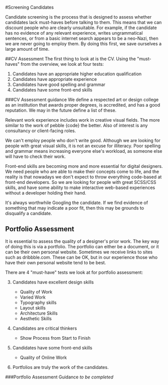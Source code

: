 #Screening Candidates

Candidate screening is the process that is designed to assess whether candidates lack must-haves before talking to them. This means that we can discount people who are clearly unsuitable. For example, if the candidate has no evidence of any relevant experience, writes ungrammatical sentences, or from a basic internet search appears to be a neo-Nazi, then we are never going to employ them. By doing this first, we save ourselves a large amount of time.

##CV Assessment
The first thing to look at is the CV. Using the "must-haves" from the overview, we look at four tests:
 		
1. Candidates have an appropriate higher education qualification
2. Candidates have appropriate experience
4. Candidates have good spelling and grammar
7. Candidates have some front-end skills


###CV Assessment guidance
We define a respected art or design college as an institution that awards proper degrees, is accredited, and has a good reputation. We may in the future define a list of these. 

Relevant work experience includes work in creative visual fields. The more similar to the work of pebble {code} the better. Also of interest is any consultancy or client-facing roles. 

We can't employ people who don't write good. Although we are looking for people with great visual skills, it is not an excuse for illiteracy. Poor spelling and grammar means increasing everyone else's workload, as someone else will have to check their work. 

Front-end skills are becoming more and more essential for digital designers. We need people who are able to make their concepts come to life, and the reality is that nowadays we don't expect to throw everything code-based at front-end developers. So we are looking for people with great SCSS/CSS skills, and have some ability to make interactive web-based experiences without a developer holding their hand. 

It's always worthwhile Googling the candidate. If we find evidence of something that may indicate a poor fit, then this may be grounds to disqualify a candidate. 

## Portfolio Assessment
It is essential to assess the quality of a designer's prior work. The key way of doing this is via a portfolio. The portfolio can either be a document, or it can be their own personal website. Sometimes we receive links to sites such as dribbble.com. These can be OK, but in our experience those who have their own personal website tend to be best. 

There are 4 "must-have" tests we look at for portfolio assessment:

3. Candidates have excellent design skills
	* Quality of Work
	* Varied Work
	* Typography skills
	* Layout skills
	* Architecture Skills
	* Aesthetic Skills

6. Candidates are critical thinkers
	* Show Process from Start to Finish

7. Candidates have some front-end skills
	* Quality of Online Work

8. Portfolios are truly the work of the candidates.

###Portfolio Assessment Guidance
*to be completed*

